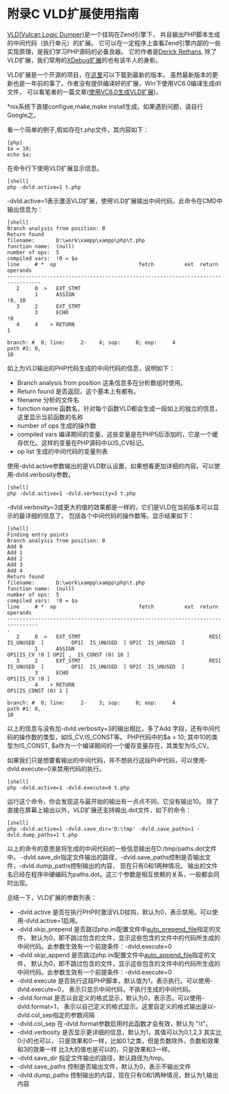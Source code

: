 # 附录C VLD扩展使用指南

[VLD(Vulcan Logic Dumper)](http://pecl.php.net/package/vld/)是一个挂钩在Zend引擎下，
并且输出PHP脚本生成的中间代码（执行单元）的扩展。
它可以在一定程序上查看Zend引擎内部的一些实现原理，是我们学习PHP源码的必备良器。
它的作者是[Derick Rethans](http://derickrethans.nl/projects.html),
除了VLD扩展，我们常用的[XDebug扩展](http://xdebug.org/)的也有该牛人的身影。

VLD扩展是一个开源的项目，在[这里](http://pecl.php.net/package/vld/)可以下载到最新的版本，
虽然最新版本的更新也是一年前的事了。作者没有提供编译好的扩展，Win下使用VC6.0编译生成dll文件，
可以看笔者的一篇文章([使用VC6.0生成VLD扩展](http://www.phppan.com/2009/09/use-vc6-create-vld-extend/))。

*nix系统下直接configue,make,make install生成。如果遇到问题，请自行Google之。

看一个简单的例子,假如存在t.php文件，其内容如下：

    [php]
    $a = 10;
    echo $a;

在命令行下使用VLD扩展显示信息。

    [shell]
    php -dvld.active=1 t.php

-dvld.active=1表示激活VLD扩展，使用VLD扩展输出中间代码，此命令在CMD中输出信息为：

    [shell]
    Branch analysis from position: 0
    Return found
    filename:       D:\work\xampp\xampp\php\t.php
    function name:  (null)
    number of ops:  5
    compiled vars:  !0 = $a
    line     # *  op                           fetch          ext  return  operands
    ---------------------------------------------------------------------------------
       2     0  >   EXT_STMT
             1      ASSIGN                                                   !0, 10
       3     2      EXT_STMT
             3      ECHO                                                     !0
       4     4    > RETURN                                                   1

    branch: #  0; line:     2-    4; sop:     0; eop:     4
    path #1: 0,
    10

如上为VLD输出的PHP代码生成的中间代码的信息，说明如下：

* Branch analysis from position 这条信息多在分析数组时使用。
* Return found 是否返回，这个基本上有都有。
* filename 分析的文件名
* function name 函数名，针对每个函数VLD都会生成一段如上的独立的信息，这里显示当前函数的名称
* number of ops 生成的操作数
* compiled vars 编译期间的变量，这些变量是在PHP5后添加的，它是一个缓存优化。这样的变量在PHP源码中以IS_CV标记。
* op list 生成的中间代码的变量列表

使用-dvld.active参数输出的是VLD默认设置，如果想看更加详细的内容。可以使用-dvld.verbosity参数。

    [shell]
    php -dvld.active=1 -dvld.verbosity=3 t.php

-dvld.verbosity=3或更大的值的效果都是一样的，它们是VLD在当前版本可以显示的最详细的信息了，
包括各个中间代码的操作数等。显示结果如下：

    [shell]
    Finding entry points
    Branch analysis from position: 0
    Add 0
    Add 1
    Add 2
    Add 3
    Add 4
    Return found
    filename:       D:\work\xampp\xampp\php\t.php
    function name:  (null)
    number of ops:  5
    compiled vars:  !0 = $a
    line     # *  op                           fetch          ext  return  operands
    --------------------------------------------------------------------------------
    -
       2     0  >   EXT_STMT                                          RES[  IS_UNUSED  ]         OP1[  IS_UNUSED  ] OP2[  IS_UNUSED  ]
             1      ASSIGN                                                    OP1[IS_CV !0 ] OP2[ ,  IS_CONST (0) 10 ]
       3     2      EXT_STMT                                          RES[  IS_UNUSED  ]         OP1[  IS_UNUSED  ] OP2[  IS_UNUSED  ]
             3      ECHO                                                      OP1[IS_CV !0 ]
             4    > RETURN                                                    OP1[IS_CONST (0) 1 ]

    branch: #  0; line:     2-    3; sop:     0; eop:     4
    path #1: 0,
    10

以上的信息与没有加-dvld.verbosity=3的输出相比，多了Add 字段，还有中间代码的操作数的类型，如IS_CV,IS_CONST等。
PHP代码中的$a = 10;  其中10的类型为IS_CONST, $a作为一个编译期间的一个缓存变量存在，其类型为IS_CV。

如果我们只是想要看输出的中间代码，并不想执行这段PHP代码，可以使用-dvld.execute=0来禁用代码的执行。

    [shell]
    php -dvld.active=1 -dvld.execute=0 t.php

运行这个命令，你会发现这与最开始的输出有一点点不同，它没有输出10。
除了直接在屏幕上输出以外，VLD扩展还支持输出.dot文件，如下的命令：

    [shell]
    php -dvld.active=1 -dvld.save_dir='D:\tmp' -dvld.save_paths=1 -dvld.dump_paths=1 t.php

以上的命令的意思是将生成的中间代码的一些信息输出在D:/tmp/paths.dot文件中。
-dvld.save_dir指定文件输出的路径，-dvld.save_paths控制是否输出文件，-dvld.dump_paths控制输出的内容，
现在只有0和1两种情况。
输出的文件名已经在程序中硬编码为paths.dot。这三个参数是相互依赖的关系，一般都会同时出现。

总结一下，VLD扩展的参数列表：

* -dvld.active 是否在执行PHP时激活VLD挂钩，默认为0，表示禁用。可以使用-dvld.active=1启用。
* -dvld.skip_prepend 是否跳过php.ini配置文件中[auto_prepend_file](http://php.net/auto-prepend-file)指定的文件，
  默认为0，即不跳过包含的文件，显示这些包含的文件中的代码所生成的中间代码。此参数生效有一个前提条件：-dvld.execute=0
* -dvld.skip_append 是否跳过php.ini配置文件中[auto_append_file](http://php.net/auto-append-file)指定的文件，
  默认为0，即不跳过包含的文件，显示这些包含的文件中的代码所生成的中间代码。此参数生效有一个前提条件：-dvld.execute=0
* -dvld.execute 是否执行这段PHP脚本，默认值为1，表示执行。可以使用-dvld.execute=0，
  表示只显示中间代码，不执行生成的中间代码。
* -dvld.format  是否以自定义的格式显示，默认为0，表示否。可以使用-dvld.format=1，
  表示以自己定义的格式显示。这里自定义的格式输出是以-dvld.col_sep指定的参数间隔
* -dvld.col_sep	 在-dvld.format参数启用时此函数才会有效，默认为 "\t"。
* -dvld.verbosity 是否显示更详细的信息，默认为1，其值可以为0,1,2,3 其实比0小的也可以，
  只是效果和0一样，比如0.1之类，但是负数除外，负数和效果和3的效果一样
  比3大的值也是可以的，只是效果和3一样。
* -dvld.save_dir 指定文件输出的路径，默认路径为/tmp。
* -dvld.save_paths 控制是否输出文件，默认为0，表示不输出文件
* -dvld.dump_paths 控制输出的内容，现在只有0和1两种情况，默认为1,输出内容
